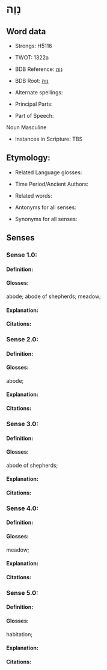 # נָוֶה

<!-- Status: S2="NeedsEdits" -->
<!-- Lexica used for edits:   -->

## Word data

* Strongs: H5116

* TWOT: 1322a

* BDB Reference: [נָוֶה](rc://en/bdb/dict/n.bx.ab)

* BDB Root: [נוה](rc://en/bdb/dict/n.bx.aa)

* Alternate spellings:

* Principal Parts:

* Part of Speech:

Noun Masculine

* Instances in Scripture: TBS

## Etymology:

* Related Language glosses:

* Time Period/Ancient Authors:

* Related words:

* Antonyms for all senses:

* Synonyms for all senses:

## Senses

### Sense 1.0:

#### Definition:

#### Glosses:

abode; abode of shepherds; meadow; 

#### Explanation:

#### Citations:



### Sense 2.0:

#### Definition:

#### Glosses:

abode; 

#### Explanation:

#### Citations:



### Sense 3.0:

#### Definition:

#### Glosses:

abode of shepherds; 

#### Explanation:

#### Citations:



### Sense 4.0:

#### Definition:

#### Glosses:

meadow; 

#### Explanation:

#### Citations:



### Sense 5.0:

#### Definition:

#### Glosses:

habitation; 

#### Explanation:

#### Citations:



